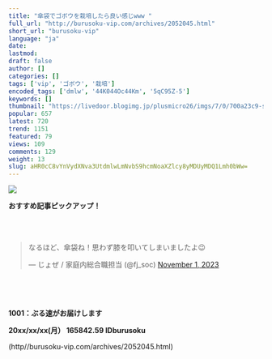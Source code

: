 ```yaml
---
title: "傘袋でゴボウを栽培したら良い感じwww "
full_url: "http://burusoku-vip.com/archives/2052045.html"
short_url: "burusoku-vip"
language: "ja"
date: 
lastmod: 
draft: false
author: []
categories: []
tags: ['vip', 'ゴボウ', '栽培']
encoded_tags: ['dmlw', '44K044Oc44Km', '5qC95Z-5']
keywords: []
thumbnail: "https://livedoor.blogimg.jp/plusmicro26/imgs/7/0/700a23c9-s.png"
popular: 657
latest: 720
trend: 1151
featured: 79
views: 109
comments: 129
weight: 13
slug: aHR0cC8vYnVydXNva3UtdmlwLmNvbS9hcmNoaXZlcy8yMDUyMDQ1Lmh0bWw=
---
```


![](https://livedoor.blogimg.jp/plusmicro26/imgs/7/0/700a23c9-s.png)

<div><p><b>おすすめ記事ピックアップ！</b></p> <p class='g-ad1'> </p> <p class='g-ad2'> </p> <p></p><br> <br> <blockquote class='twitter-tweet'><p lang='ja' dir='ltr'>なるほど、傘袋ね！思わず膝を叩いてしまいましたよ😉</p>— じょぜ / 家庭内総合職担当 (@fj_soc) <a href='https//twitter.com/fj_soc/status/1719610260170940468?ref_src=twsrc%5Etfw'>November 1, 2023</a></blockquote> <br> <p id='csw_block'></p> <p id='divSP1'> </p> <br><p><b>1001：ぶる速がお届けします <p> 20xx/xx/xx(月） 165842.59 IDburusoku</p></b></p> <p class='g-ad1'> </p> <p class='g-ad2'> </p> <p id='divSP'> </p> </div>

(http//burusoku-vip.com/archives/2052045.html)
